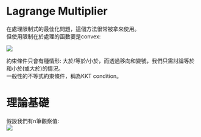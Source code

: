 #  Lagrange Multiplier
在處理限制式的最佳化問題，這個方法很常被拿來使用。  
但使用限制在於處理的函數要是convex:  

<img src="https://latex.codecogs.com/png.image?\dpi{110}\frac{f(x_1)&plus;f(x_2)}{2}\geq&space;f(\frac{(x_1&plus;x_2)}{2})&space;" />

約束條件只會有種情形: 大於/等於/小於，而透過移向和變號，我們只需討論等於和小於(或大於)的情況。  
一般性的不等式約束條件，稱為KKT condition。  

# 理論基礎
假設我們有n筆觀察值:  
<img src="https://latex.codecogs.com/gif.image?\dpi{110}\{(x_i,y_i)\}&space;,&space;\forall&space;i&space;=&space;1,2,...n&space;,&space;\bold&space;x_i\in&space;\Re^d&space;,&space;\bold&space;y_i&space;=&space;\pm&space;1"  />






